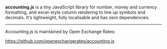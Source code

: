 **accounting.js** is a tiny JavaScript library for number, money and currency formatting, and excel-style column rendering to line up symbols and decimals. It's lightweight, fully localisable and has zero dependencies.

---

Accounting.js is maintained by Open Exchange Rates:

https://github.com/openexchangerates/accounting.js